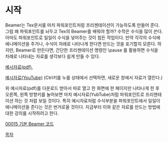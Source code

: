# 시작

Beamer는 Tex문서를 마치 파워포인트처럼 프리젠테이션이 가능하도록 만들어 준다. 그럼 왜 파워포인트를 놔두고 Tex의 Beamer를 배워야 할까? 수학은 수식을 많이 쓴다. 아마도 파워포인트로 일일이 수식을 넣어주는 것이 힘든 작업이다. 만약 각각의 수식에 에니메이션을 주거나, 수식이 차례로 나타나게 한다면 만드는 것을 포기할지 모른다. 하지만, Beamer로 만든다면, 간단한 프리젠테이션 명령인 \pause 를 활용하면 수식을 차례로 나타내는 자료를 생각보다 쉽게 만들 수 있다.

[예시자료(pdf)](./2018122901.pdf), 

[예시자료(YouTube)](https://youtu.be/RSxLUSVZPvY) 
(Ctrl키를 누를 상태에서 선택하면, 새로운 창에서 자료가 열린다.)

위 예시자료(pdf)를 다운로드 받아서 따로 열고 한 화면에 한 페이지만 나타나게 한 후 오른쪽, 왼쪽 방향키를 눌어보면 마치 예시자료(YubTube)처럼 파워포인트로 프리젠테이션 하는 것 처럼 보일 것이다. 특히 예시자료처럼 수식부분을 파워포인트에서 일일이 에니메이션을 준다는 것은 번거로울 것이다.
지금부터 이와 같은 자료를 만드는 방법에 대한 강의를 시작하려고 한다.

[00015 기본 Beamer 코드](./00015_기본_Beamer_코드.md)

[목차](./README.md)
